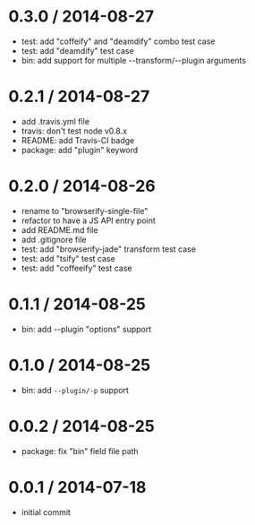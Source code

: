 
0.3.0 / 2014-08-27
==================

 * test: add "coffeify" and "deamdify" combo test case
 * test: add "deamdify" test case
 * bin: add support for multiple --transform/--plugin arguments

0.2.1 / 2014-08-27
==================

 * add .travis.yml file
 * travis: don't test node v0.8.x
 * README: add Travis-CI badge
 * package: add "plugin" keyword

0.2.0 / 2014-08-26
==================

 * rename to "browserify-single-file"
 * refactor to have a JS API entry point
 * add README.md file
 * add .gitignore file
 * test: add "browserify-jade" transform test case
 * test: add "tsify" test case
 * test: add "coffeeify" test case

0.1.1 / 2014-08-25
==================

 * bin: add --plugin "options" support

0.1.0 / 2014-08-25
==================

 * bin: add `--plugin/-p` support

0.0.2 / 2014-08-25
==================

 * package: fix "bin" field file path

0.0.1 / 2014-07-18
==================

 * initial commit
